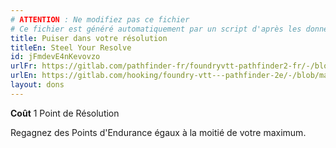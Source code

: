 ```yaml
---
# ATTENTION : Ne modifiez pas ce fichier
# Ce fichier est généré automatiquement par un script d'après les données du module Foundry VTT officiel et de sa traduction
title: Puiser dans votre résolution
titleEn: Steel Your Resolve
id: jFmdevE4nKevovzo
urlFr: https://gitlab.com/pathfinder-fr/foundryvtt-pathfinder2-fr/-/blob/master/data/feats/jFmdevE4nKevovzo.htm
urlEn: https://gitlab.com/hooking/foundry-vtt---pathfinder-2e/-/blob/master/packs/data/feats.db/steel-your-resolve.json
layout: dons
---
```

<span>**Coût** 1 Point de Résolution  

Regagnez des Points d'Endurance égaux à la moitié de votre maximum.
